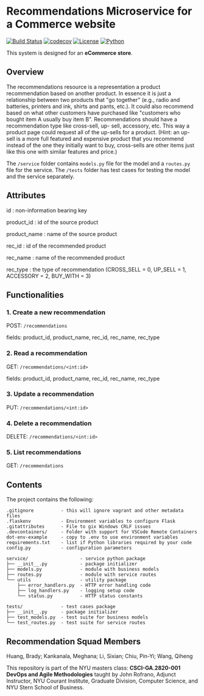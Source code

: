 # Recommendations Microservice for a Commerce website

[![Build Status](https://github.com/nyu-summer2022-devops/recommendations/actions/workflows/ci.yml/badge.svg)](https://github.com/nyu-summer2022-devops/recommendations/actions)
[![codecov](https://codecov.io/gh/nyu-summer2022-devops/recommendations/branch/master/graph/badge.svg?token=2QOVHKZ67W)](https://codecov.io/gh/nyu-summer2022-devops/recommendations)
[![License](https://img.shields.io/badge/License-Apache_2.0-blue.svg)](https://opensource.org/licenses/Apache-2.0)
[![Python](https://img.shields.io/badge/Language-Python-blue.svg)](https://python.org/)

This system is designed for an **eCommerce store**.

## Overview

The recommendations resource is a representation a product recommendation based on another product. In essence it is just a relationship between two products that "go
together" (e.g., radio and batteries, printers and ink, shirts and pants, etc.). It could also recommend based on what other customers have purchased like "customers who bought item A usually buy item B". Recommendations should have a recommendation type like cross-sell, up- sell, accessory, etc. This way a product page could request all of the up-sells for a product. (Hint: an up-sell is a more full featured and expensive product that you recommend instead of the one they initially want to buy, cross-sells are other items just like this one with similar features and price.)

The `/service` folder contains `models.py` file for the model and a `routes.py` file for the service. The `/tests` folder has test cases for testing the model and the service separately.

## Attributes

id : non-information bearing key

product_id : id of the source product

product_name : name of the source product

rec_id : id of the recommended product

rec_name : name of the recommended product

rec_type : the type of recommendation (CROSS_SELL = 0, UP_SELL = 1, ACCESSORY = 2, BUY_WITH = 3)

## Functionalities

### 1. Create a new recommendation

POST: `/recommendations`

fields: product_id, product_name, rec_id, rec_name, rec_type

### 2. Read a recommendation

GET: `/recommendations/<int:id>`

fields: product_id, product_name, rec_id, rec_name, rec_type

### 3. Update a recommendation

PUT: `/recommendations/<int:id>`

### 4. Delete a recommendation

DELETE: `/recommendations/<int:id>`

### 5. List recommendations

GET: `/recommendations`

## Contents

The project contains the following:

```text
.gitignore          - this will ignore vagrant and other metadata files
.flaskenv           - Environment variables to configure Flask
.gitattributes      - File to gix Windows CRLF issues
.devcontainers/     - Folder with support for VSCode Remote Containers
dot-env-example     - copy to .env to use environment variables
requirements.txt    - list if Python libraries required by your code
config.py           - configuration parameters

service/                   - service python package
├── __init__.py            - package initializer
├── models.py              - module with business models
├── routes.py              - module with service routes
└── utils                  - utility package
    ├── error_handlers.py  - HTTP error handling code
    ├── log_handlers.py    - logging setup code
    └── status.py          - HTTP status constants

tests/              - test cases package
├── __init__.py     - package initializer
├── test_models.py  - test suite for business models
└── test_routes.py  - test suite for service routes
```

## Recommendation Squad Members

Huang, Brady;
Kankanala, Meghana;
Li, Sixian;
Chiu, Pin-Yi;
Wang, Qiheng

This repository is part of the NYU masters class: **CSCI-GA.2820-001 DevOps and Agile Methodologies** taught by John Rofrano, Adjunct Instructor, NYU Courant Institute, Graduate Division, Computer Science, and NYU Stern School of Business.
